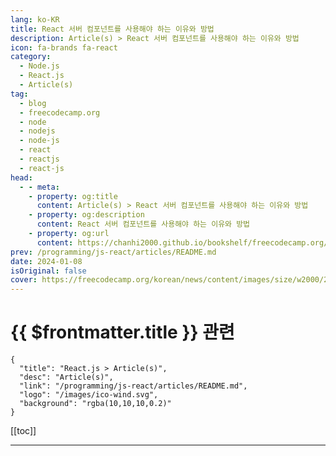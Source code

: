 ```yaml
---
lang: ko-KR
title: React 서버 컴포넌트를 사용해야 하는 이유와 방법
description: Article(s) > React 서버 컴포넌트를 사용해야 하는 이유와 방법
icon: fa-brands fa-react
category: 
  - Node.js
  - React.js
  - Article(s)
tag: 
  - blog
  - freecodecamp.org
  - node
  - nodejs
  - node-js
  - react
  - reactjs
  - react-js
head:
  - - meta:
    - property: og:title
      content: Article(s) > React 서버 컴포넌트를 사용해야 하는 이유와 방법
    - property: og:description
      content: React 서버 컴포넌트를 사용해야 하는 이유와 방법
    - property: og:url
      content: https://chanhi2000.github.io/bookshelf/freecodecamp.org/how-to-use-react-server-components.html
prev: /programming/js-react/articles/README.md
date: 2024-01-08
isOriginal: false
cover: https://freecodecamp.org/korean/news/content/images/size/w2000/2024/01/React-Server-Components-2.png
---
```


# {{ $frontmatter.title }} 관련

```component VPCard
{
  "title": "React.js > Article(s)",
  "desc": "Article(s)",
  "link": "/programming/js-react/articles/README.md",
  "logo": "/images/ico-wind.svg",
  "background": "rgba(10,10,10,0.2)"
}
```

[[toc]]

---

<SiteInfo
  name="React 서버 컴포넌트를 사용해야 하는 이유와 방법"
  desc="2020년 말, React 팀은 '제로-번들-사이즈 React 서버 컴포넌트' 개념을 도입했습니다. 그 이후로 React 개발자 커뮤니티는 이 미래 지향적인 접근 방식을 실험하고 적용하는 방법을 학습해 왔습니다. React는 UI를 구축하는 방식에 대한 우리의 생각을 바꾸었습니다. 그리고 React 서버 컴포넌트를 사용하는 새로운 모델은 훨씬 더 구조화되고 편리하며, 유지 관리하기 쉽고 더 나은 사용자"
  url="https://freecodecamp.org/korean/news/how-to-use-react-server-components/"
  logo="https://cdn.freecodecamp.org/universal/favicons/favicon.ico"
  preview="https://freecodecamp.org/korean/news/content/images/size/w2000/2024/01/React-Server-Components-2.png"/>

<!-- TODO: 작성 -->

